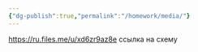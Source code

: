 ```yaml
---
{"dg-publish":true,"permalink":"/homework/media/"}
---
```


https://ru.files.me/u/xd6zr9az8e ссылка на схему